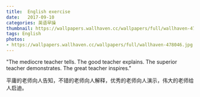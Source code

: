 ```yaml
---
title:  English exercise
date:   2017-09-10
categories: 英语早操
thumbnail: https://wallpapers.wallhaven.cc/wallpapers/full/wallhaven-478046.jpg
tags: English
photos:
- https://wallpapers.wallhaven.cc/wallpapers/full/wallhaven-478046.jpg
---
```


"The mediocre teacher tells. The good teacher explains. The superior teacher demonstrates. The great teacher inspires."
<p>平庸的老师向人告知，不错的老师向人解释，优秀的老师向人演示，伟大的老师给人启迪。</p>
